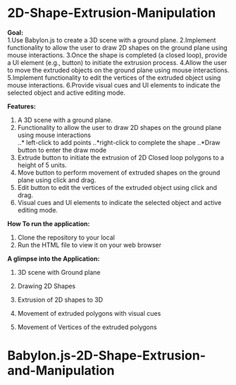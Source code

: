 # 2D-Shape-Extrusion-Manipulation

**Goal:** <br />
1.Use Babylon.js to create a 3D scene with a ground plane.
2.Implement functionality to allow the user to draw 2D shapes on the ground plane using mouse interactions.
3.Once the shape is completed (a closed loop), provide a UI element (e.g., button) to initiate the extrusion process.
4.Allow the user to move the extruded objects on the ground plane using mouse interactions.
5.Implement functionality to edit the vertices of the extruded object using mouse interactions.
6.Provide visual cues and UI elements to indicate the selected object and active editing mode.

**Features:** <br />
1. A 3D scene with a ground plane.
2. Functionality to allow the user to draw 2D shapes on the ground plane using mouse interactions <br />
                ..* left-click to add points
                ..*right-click to complete the shape
                ..*Draw button to enter the draw mode
3. Extrude button to initiate the extrusion of 2D Closed loop polygons to a height of 5 units.
4. Move button to perform movement of extruded shapes on the ground plane using click and drag.
5. Edit button to edit the vertices of the extruded object using click and drag.
6. Visual cues and UI elements to indicate the selected object and active editing mode.

**How To run the application:**
1. Clone the repository to your local
2. Run the HTML file to view it on your web browser

**A glimpse into the Application:**
1. 3D scene with Ground plane


2. Drawing 2D Shapes


3. Extrusion of 2D shapes to 3D


4. Movement of extruded polygons with visual cues

5. Movement of Vertices of the extruded polygons

# Babylon.js-2D-Shape-Extrusion-and-Manipulation

